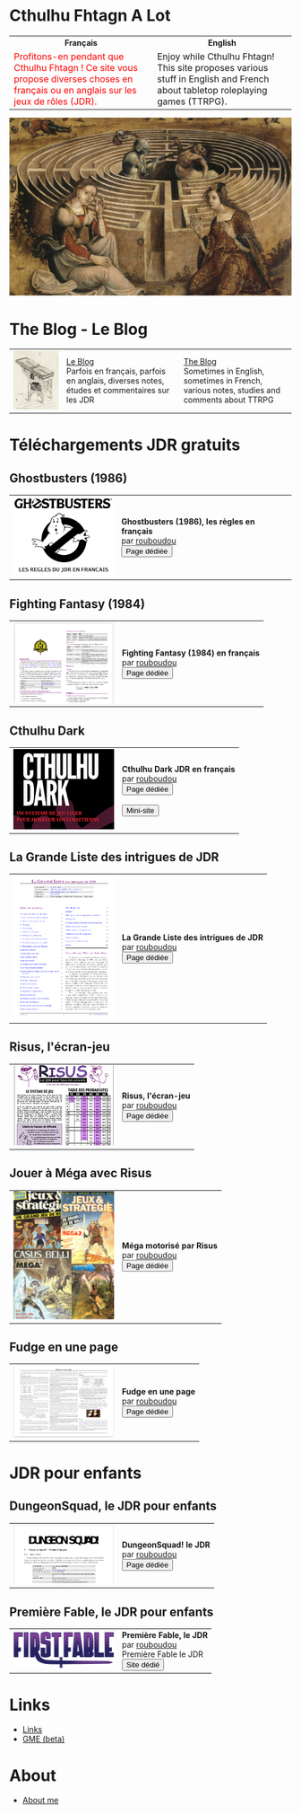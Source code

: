 # Cthulhu Fhtagn A Lot

<table>
<tr>
<th> Français </th>
<th> English </th>
</tr>
<tr>
<td style="font-size:16px;color:red;">Profitons-en pendant que Cthulhu Fhtagn ! Ce site vous propose diverses choses en français ou en anglais sur les jeux de rôles (JDR). </td>
<td style="font-size:16px;">Enjoy while Cthulhu Fhtagn! This site proposes various stuff in English and French about tabletop roleplaying games (TTRPG). </td>
</tr>
</table>


![Logo](images/logo-minotaure.png "logo")

# The Blog - Le Blog

<table>
<tr>
<td>
<img src="./images/lutrin.png" width="400px">
</td>
<td style="font-size:14px;">
<a href="./blog/202301/">Le Blog</a>
<br>
Parfois en français, parfois en anglais, diverses notes, études et commentaires sur les JDR
</td>
<td style="font-size:14px;">
<a href="./blog/202301/">The Blog</a>
<br>
Sometimes in English, sometimes in French, various notes, studies and comments about TTRPG
</td>
</tr>
</table>

# Téléchargements JDR gratuits

## Ghostbusters (1986)

<table>
    <tr><td><img src="./images/ghostbusters/image-game.png" width="180px"></td>
    <td><b>Ghostbusters (1986), les règles en français</b><br>
    par <a href="./about">rouboudou</a><br>
    <button onclick="window.location.href='./downloads/ghostbusters'">Page dédiée</button><br>
    </td></tr>
</table>

## Fighting Fantasy (1984)

<table>
    <tr><td><img src="./images/fighting-fantasy/proj.png" width="180px"></td>
    <td><b>Fighting Fantasy (1984) en français</b><br>
    par <a href="./about">rouboudou</a><br>
    <button onclick="window.location.href='./downloads/fighting-fantasy'">Page dédiée</button><br>
    </td></tr>
</table>

## Cthulhu Dark

<table>
<tr><td><img src="./images/cthulhu-dark/proj.png" width="180px"></td>
<td><b>Cthulhu Dark JDR en français</b><br>
par <a href="./about">rouboudou</a><br>
<button onclick="window.location.href='./downloads/cthulhu-dark'">Page dédiée</button><br>
<br>
<button type="button" onclick="window.location.href='https://orey.github.io/cthulhu-dark-fr'">Mini-site</button><br>
</td></tr>
</table>

## La Grande Liste des intrigues de JDR

<table>
<tr><td><img src="./images/grande-liste/proj2.png" width="180px"></td>
<td><b>La Grande Liste des intrigues de JDR</b><br>
par <a href="./about">rouboudou</a><br>
<button onclick="window.location.href='./downloads/grande-liste'">Page dédiée</button>
</td></tr>
</table>

## Risus, l'écran-jeu

<table>
<tr><td><img src="./images/risus/proj.png" width="180px"></td>
<td><b>Risus, l'écran-jeu</b><br>
par <a href="./about">rouboudou</a><br>
<button onclick="window.location.href='./downloads/risus'">Page dédiée</button>
</td></tr>
</table>

## Jouer à Méga avec Risus

<table>
<tr><td><img src="./images/mega/proj.png" width="180px"></td>
<td><b>Méga motorisé par Risus</b><br>
par <a href="./about">rouboudou</a><br>
<button onclick="window.location.href='./downloads/mega'">Page dédiée</button>
</td></tr>
</table>

## Fudge en une page

<table>
<tr><td><img src="./images/fudge/proj.png" width="180px"></td>
<td><b>Fudge en une page</b><br>
par <a href="./about">rouboudou</a><br>
<button onclick="window.location.href='./downloads/fudge'">Page dédiée</button>
</td></tr>
</table>

# JDR pour enfants

## DungeonSquad, le JDR pour enfants

<table>
<tr><td><img src="./images/dungeonsquad/proj.png" width="180px"></td>
<td><b>DungeonSquad! le JDR</b><br>
par <a href="./about">rouboudou</a><br>
<button onclick="window.location.href='./downloads/dungeonsquad'">Page dédiée</button>
</td></tr>
</table>

## Première Fable, le JDR pour enfants

<table>
<tr><td><img src="./images/premierefable/proj.png" width="180px"></td>
<td><b>Première Fable, le JDR</b><br>
par <a href="./about">rouboudou</a><br>
Première Fable le JDR<br>
<a href="https://orey.github.io/premierefable"><button  onclick="window.location.href='https://orey.github.io/premierefable';">Site dédié</button></a><br>
</td></tr>
</table>


# Links

* [Links](links.md)
* <a href="gme-version1-0.html">GME (beta)</a>


# About

* [About me](about.md)


